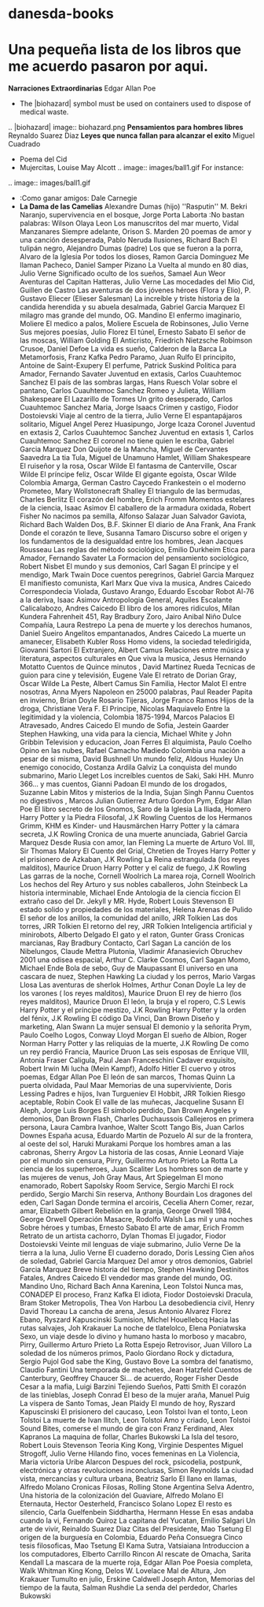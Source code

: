 # danesda-books
Una pequeña lista de los libros que me acuerdo pasaron por aqui.
=================================================================
**Narraciones Extraordinarias** Edgar Allan Poe
- The |biohazard| symbol must be used on containers used to dispose of medical waste.

 .. |biohazard| image:: biohazard.png 
**Pensamientos para hombres libres** Reynaldo Suarez Diaz
**Leyes que nunca fallan para alcanzar el exito** Miguel Cuadrado
- Poema del Cid
- Mujercitas, Louise May Alcott 
.. image:: images/ball1.gif
For instance:

.. image:: images/ball1.gif 
- :Como ganar amigos: Dale Carnegie
- **La Dama de las Camelias** Alexandre Dumas (hijo)
''Rasputin'' M. Bekri
Naranjo, supervivencia en el bosque, Jorge Porta Laborta
:No bastan palabras: Wilson Olaya Leon
Los manuscritos del mar muerto, Vidal Manzanares
Siempre adelante, Orison S. Marden
20 poemas de amor y una canción desesperada, Pablo Neruda
Ilusiones, Richard Bach
El tulipán negro, Alejandro Dumas (padre)
Los que se fueron a la porra, Alvaro de la Iglesia
Por todos los dioses, Ramon Garcia Dominguez
Me llaman Pacheco, Daniel Samper Pizano
La Vuelta al mundo en 80 dias, Julio Verne
Significado oculto de los sueños, Samael Aun Weor
Aventuras del Capitan Hatteras, Julio Verne
Las mocedades del Mio Cid, Guillen de Castro
Las aventuras de dos jóvenes héroes (Flora y Elio), P. Gustavo Eliecer (Elieser Salesman)
La increíble y triste historia de la candida herendida y su abuela desalmada, Gabriel Garcia Marquez
El milagro mas grande del mundo, OG. Mandino
El enfermo imaginario, Moliere
El medico a palos, Moliere
Escuela de Robinsones, Julio Verne
Sus mejores poesías, Julio Florez
El túnel, Ernesto Sabato
El señor de las moscas, William Golding
El Anticristo, Friedrich Nietzsche
Robimson Crusoe, Daniel Defoe
La vida es sueño, Calderon de la Barca
La Metamorfosis, Franz Kafka
Pedro Paramo, Juan Rulfo
El principito, Antoine de Saint-Exupery
El perfume, Patrick Suskind
Politica para Amador, Fernando Savater
Juventud en extasis, Carlos Cuauhtemoc Sanchez
El país de las sombras largas, Hans Ruesch
Volar sobre el pantano, Carlos Cuauhtemoc Sanchez
Romeo y Julieta, William Shakespeare
El Lazarillo de Tormes
Un grito desesperado, Carlos Cuauhtemoc Sanchez
Maria, Jorge Isaacs
Crimen y castigo, Fiodor Dostoievski
Viaje al centro de la tierra, Julio Verne
El espantapájaros solitario, Miguel Angel Perez
Huasipungo, Jorge Icaza Coronel
Juventud en extasis 2, Carlos Cuauhtemoc Sanchez
Juventud en extasis 1, Carlos Cuauhtemoc Sanchez
El coronel no tiene quien le escriba, Gabriel Garcia Marquez
Don Quijote de la Mancha, Miguel de Cervantes Saavedra
La tia Tula, Miguel de Unamuno
Hamlet, William Shakespeare
El ruiseñor y la rosa, Oscar Wilde
El fantasma de Canterville,  Oscar Wilde
El príncipe feliz, Oscar Wilde
El gigante egoísta, Oscar Wilde
Colombia Amarga, German Castro Caycedo
Frankestein o el moderno Prometeo, Mary Wollstonecraft Shalley
El triangulo de las bermudas, Charles Berlitz
El corazón del hombre, Erich Fromm
Momentos estelares de la ciencia, Isaac Asimov
El caballero de la armadura oxidada, Robert Fisher
No nacimos pa semilla, Alfonso Salazar
Juan Salvador Gaviota, Richard Bach
Walden Dos, B.F. Skinner
El diario de Ana Frank, Ana Frank
Donde el corazón te lleve, Susanna Tamaro
Discurso sobre el origen y los fundamentos de la desigualdad entre los hombres, Jean Jacques Rousseau
Las reglas del método sociológico, Emilio Durkheim
Etica para Amador, Fernando Savater
La Formacion del pensamiento sociológico, Robert Nisbet
El mundo y sus demonios, Carl Sagan
El príncipe y el mendigo, Mark Twain
Doce cuentos peregrinos, Gabriel Garcia Marquez
El manifiesto comunista, Karl Marx
Que viva la musica, Andres Caicedo
Correspondecia Violada, Gustavo Arango, Eduardo Escobar
Robot Al-76 a la deriva, Isaac Asimov
Antropologia General, Aquiles Escalante
Calicalabozo, Andres Caicedo
El libro de los amores ridiculos, Milan Kundera
Fahrenheit 451, Ray Bradbury
Zoro, Jairo Anibal Niño
Dulce Compañía, Laura Restrepo
La pena de muerte y los derechos humanos, Daniel Sueiro
Angelitos empantanados, Andres Caicedo
La muerte un amanecer, Elisabeth Kubler Ross
Homo videns, la sociedad teledirigida, Giovanni Sartori
El Extranjero, Albert Camus
Relaciones entre música y literatura, aspectos culturales en Que viva la musica, Jesus Hernando Motatto
Cuentos de Quince minutos , David Martinez Rueda
Tecnicas de guion para cine y televisión, Eugene Vale
El retrato de Dorian Gray, Oscar Wilde
La Peste, Albert Camus
Sin Familia, Hector Malot
El entre nosotras, Anna Myers
Napoleon en 25000 palabras, Paul Reader
Papita en invierno, Brian Doyle
Rosario Tijeras, Jorge Franco Ramos
Hijos de la droga, Christiane Vera F.
El Principe, Nicolas Maquiavelo
Entre la legitimidad y la violencia, Colombia 1875-1994, Marcos Palacios
El Atravesado, Andres Caicedo
El mundo de Sofia, Jestein Gaarder
Stephen Hawking, una vida para la ciencia, Michael White y John Gribbin
Television y educacion, Joan Ferres
El alquimista, Paulo Coelho
Opino en las nubes, Rafael Camacho Madiedo
Colombia una nación a pesar de si misma, David Bushnell
Un mundo feliz, Aldous Huxley
Un enemigo conocido, Costanza Ardila Galviz
La conquista del mundo submarino, Mario Lleget
Los increíbles cuentos de Saki, Saki HH. Munro
366… y mas cuentos, Gianni Padoan
El mundo de los drogados, Suzanne Labin
Mitos y misterios de la India, Sujan Singh Pannu
Cuentos no digestivos , Marcos Julian Gutierrez
Arturo Gordon Pym, Edgar Allan Poe
El libro secreto de los Gnomos, Saro de la Iglesia
La Iliada, Homero 
Harry Potter y la Piedra Filosofal, J.K Rowling
Cuentos de los Hermanos Grimm, KHM es Kinder- und Hausmärchen
Harry Potter y la cámara secreta, J.K Rowling
Cronica de una muerte anunciada, Gabriel Garcia Marquez
Desde Rusia con amor, Ian Fleming
La muerte de Arturo Vol. III, Sir Thomas Malory
El Cuento del Grial, Chretien de Troyes
Harry Potter y el prisionero de Azkaban, J.K Rowling
La Reina estrangulada (los reyes malditos), Maurice Druon
Harry Potter y el caliz de fuego, J.K Rowling
Las garras de la noche, Cornell Woolrich
La marea roja, Cornell Woolrich
Los hechos del Rey Arturo y sus nobles caballeros, John Steinbeck
La historia interminable, Michael Ende
Antologia de la ciencia ficcion
El extraño caso del Dr. Jekyll y MR. Hyde, Robert Louis Stevenson
El estado solido y propiedades de los materiales, Helena Arenas de Pulido
El señor de los anillos, la comunidad del anillo, JRR Tolkien
Las dos torres, JRR Tolkien
El retorno del rey, JRR Tolkien
Inteligencia artificial y minirobots, Alberto Delgado
El gato y el raton, Gunter Grass
Cronicas marcianas, Ray Bradbury
Contacto, Carl Sagan
La canción de los Nibelungos, Claude Mettra
Plutonia, Vladimir Afanasievich Obruchev
2001 una odisea espacial, Arthur C. Clarke
Cosmos, Carl Sagan
Momo, Michael Ende
Bola de sebo, Guy de Maupassant
El universo en una cascara de nuez, Stephen Hawking
La ciudad y los perros, Mario Vargas Llosa
Las aventuras de sherlok Holmes, Arthur Conan Doyle
La ley de los varones ( los reyes malditos), Maurice Druon
El rey de hierro (los reyes malditos), Maurice Druon
El león, la bruja y el ropero, C.S Lewis
Harry Potter y el príncipe mestizo, J.K Rowling
Harry Potter y la orden del fénix, J.K Rowling
El código Da Vinci, Dan Brown
Diseño y marketing, Alan Swann
La mujer sensual
El demonio y la señorita Prym, Paulo Coelho
Logos, Conway Lloyd Morgan
El sueño de Albion, Roger Norman
Harry Potter y las reliquias de la muerte, J.K Rowling
De como un rey perdió Francia, Maurice Druon
Las seis esposas de Enrique VIII, Antonia Fraser
Caligula, Paul Jean Franceschini
Cadaver exquisito, Robert Irwin
Mi lucha (Mein Kampf), Adolfo Hitler
El cuervo y otros poemas, Edgar Allan Poe
El león de san marcos, Thomas Quinn
La puerta olvidada, Paul Maar
Memorias de una superviviente, Doris Lessing
Padres e hijos, Ivan Turgueniev
El Hobbit, JRR Tolkien
Riesgo aceptable, Robin Cook
El valle de las muñecas, Jacqueline Susann
El Aleph, Jorge Luis Borges
El símbolo perdido, Dan Brown
Angeles y demonios, Dan Brown
Flash, Charles Duchaussois
Callejeros en primera persona, Laura Cambra
Ivanhoe, Walter Scott
Tango Bis, Juan Carlos Downes
España acusa, Eduardo Martin de Pozuelo
Al sur de la frontera, al oeste del sol, Haruki Murakami
Porque los hombres aman a las cabronas, Sherry Argov
La historia de las cosas, Annie Leonard
Viaje por el mundo sin censura, Pirry, Guillermo Arturo Prieto La Rotta
La ciencia de los superheroes, Juan Scaliter
Los hombres son de marte y las mujeres de venus, Joh Gray
Maus, Art Spiegelman
El mono enamorado, Robert Sapolsky
Room Service, Sergio Marchi
El rock perdido, Sergio Marchi
Sin reserva, Anthony Bourdain
Los dragones del eden, Carl Sagan
Donde termina el arcoiris, Cecelia Ahern
Comer, rezar, amar, Elizabeth Gilbert
Rebelión en la granja, George Orwell
1984, George Orwell
Operación Masacre, Rodolfo Walsh
Las mil y una noches
Sobre héroes y tumbas, Ernesto Sabato
El arte de amar, Erich Fromm
Retrato de un artista cachorro, Dylan Thomas
El jugador, Fiodor Dostoievski
Veinte mil lenguas de viaje submarino, Julio Verne
De la tierra a la luna, Julio Verne
El cuaderno dorado, Doris Lessing
Cien años de soledad, Gabriel Garcia Marquez
Del amor y otros demonios, Gabriel Garcia Marquez
Breve historia del tiempo, Stephen Hawking
Destinitos Fatales, Andres Caicedo
El vendedor mas grande del mundo, OG. Mandino
Uno, Richard Bach
Anna Karenina, Leon Tolstoi
Nunca mas, CONADEP
El proceso, Franz Kafka
El idiota, Fiodor Dostoievski
Dracula, Bram Stoker
Metropolis, Thea Von Harbou
La desobediencia civil, Henry David Thoreau
La cancha de arena, Jesus Antonio Alvarez Florez
Ebano, Ryszard Kapuscinski
Sumision, Michel Houellebcq
Hacia las rutas salvajes, Joh Krakauer
La noche de tlatelolco, Elena Poniatwska
Sexo, un viaje desde lo divino y humano hasta lo morboso y macabro, Pirry, Guillermo Arturo Prieto La Rotta
Espejo Retrovisor, Juan Villoro
La soledad de los números primos, Paolo Giordano
Rock y dictadura, Sergio Pujol
God sabe the King, Gustavo Bove
La sombra del fanatismo, Claudio Fantini
Una temporada de machetes, Jean Hatzfeld
Cuentos de Canterbury, Geoffrey Chaucer
Si… de acuerdo, Roger Fisher
Desde Cesar a la mafia, Luigi Barzini
Tejiendo Sueños, Patti Smith
El corazón de las tinieblas, Joseph Conrad
El beso de la mujer araña, Manuel Puig
La víspera de Santo Tomas, Jean Plaidy
El mundo de hoy, Ryszard Kapuscinski
El prisionero del caucaso, Leon Tolstoi
Ivan el tonto, Leon Tolstoi
La muerte de Ivan Ilitch, Leon Tolstoi
Amo y criado, Leon Tolstoi
Sound Bites, comerse el mundo de gira con Franz Ferdinand, Alex Kapranos
La maquina de follar, Charles Bukowski
La Isla del tesoro, Robert Louis Stevenson
Teoria King Kong, Virginie Despentes
Miguel Strogoff, Julio Verne
Hilando fino, voces femeninas en La Violencia, Maria victoria Uribe Alarcon
Despues del rock, psicodelia, postpunk, electrónica y  otras revoluciones inconclusas, Simon Reynolds
La ciudad vista, mercancías y cultura urbana, Beatriz Sarlo
El llano en llamas, Alfredo Molano
Cronicas Filosas, Rolling Stone Argentina
Selva Adentro, Una historia de la colonización del Guaviare, Alfredo Molano
El Eternauta, Hector Oesterheld, Francisco Solano Lopez
El resto es silencio, Carla Guelfenbein
Siddhartha, Hermann Hesse
En esas andaba cuando la vi, Fernando Quiroz
La capitana del Yucatan, Emilio Salgari
Un arte de vivir, Reinaldo Suarez Diaz
Citas del Presidente, Mao Tsetung
El origen de la burguesía en Colombia, Eduardo Peña Consuegra
Cinco tesis filosoficas, Mao Tsetung
El Kama Sutra, Vatsiaiana 
Introduccion a los computadores, Elberto Carrillo Rincon 
Al rescate de Omacha, Sarita Kendall
La mascara de la muerte roja, Edgar Allan Poe
Poesia completa, Walk Whitman
King Kong, Delos W. Lovelace
Mal de Altura, Jon Krakauer
Tumulto en julio, Erskine Caldwell
Joseph Anton, Memorias del tiempo de la fauta, Salman Rushdie
La senda del perdedor, Charles Bukowski
